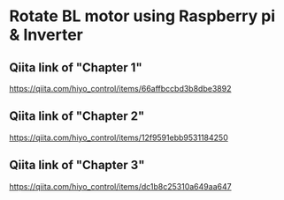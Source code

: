 # Rotate BL motor using Raspberry pi & Inverter
## Qiita link of "Chapter 1"
https://qiita.com/hiyo_control/items/66affbccbd3b8dbe3892

## Qiita link of "Chapter 2"
https://qiita.com/hiyo_control/items/12f9591ebb9531184250

## Qiita link of "Chapter 3"
https://qiita.com/hiyo_control/items/dc1b8c25310a649aa647

